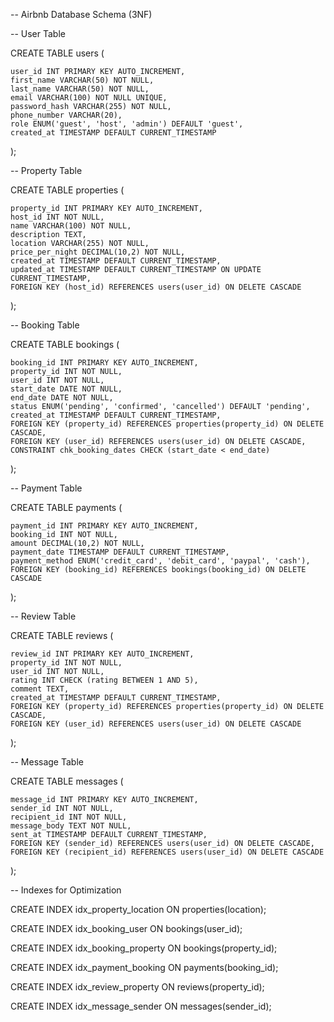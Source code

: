 -- Airbnb Database Schema (3NF)

-- User Table

CREATE TABLE users (

    user_id INT PRIMARY KEY AUTO_INCREMENT,
    first_name VARCHAR(50) NOT NULL,
    last_name VARCHAR(50) NOT NULL,
    email VARCHAR(100) NOT NULL UNIQUE,
    password_hash VARCHAR(255) NOT NULL,
    phone_number VARCHAR(20),
    role ENUM('guest', 'host', 'admin') DEFAULT 'guest',
    created_at TIMESTAMP DEFAULT CURRENT_TIMESTAMP
);

-- Property Table

CREATE TABLE properties (

    property_id INT PRIMARY KEY AUTO_INCREMENT,
    host_id INT NOT NULL,
    name VARCHAR(100) NOT NULL,
    description TEXT,
    location VARCHAR(255) NOT NULL,
    price_per_night DECIMAL(10,2) NOT NULL,
    created_at TIMESTAMP DEFAULT CURRENT_TIMESTAMP,
    updated_at TIMESTAMP DEFAULT CURRENT_TIMESTAMP ON UPDATE CURRENT_TIMESTAMP,
    FOREIGN KEY (host_id) REFERENCES users(user_id) ON DELETE CASCADE
);

-- Booking Table

CREATE TABLE bookings (

    booking_id INT PRIMARY KEY AUTO_INCREMENT,
    property_id INT NOT NULL,
    user_id INT NOT NULL,
    start_date DATE NOT NULL,
    end_date DATE NOT NULL,
    status ENUM('pending', 'confirmed', 'cancelled') DEFAULT 'pending',
    created_at TIMESTAMP DEFAULT CURRENT_TIMESTAMP,
    FOREIGN KEY (property_id) REFERENCES properties(property_id) ON DELETE CASCADE,
    FOREIGN KEY (user_id) REFERENCES users(user_id) ON DELETE CASCADE,
    CONSTRAINT chk_booking_dates CHECK (start_date < end_date)
);

-- Payment Table

CREATE TABLE payments (

    payment_id INT PRIMARY KEY AUTO_INCREMENT,
    booking_id INT NOT NULL,
    amount DECIMAL(10,2) NOT NULL,
    payment_date TIMESTAMP DEFAULT CURRENT_TIMESTAMP,
    payment_method ENUM('credit_card', 'debit_card', 'paypal', 'cash'),
    FOREIGN KEY (booking_id) REFERENCES bookings(booking_id) ON DELETE CASCADE
);

-- Review Table

CREATE TABLE reviews (

    review_id INT PRIMARY KEY AUTO_INCREMENT,
    property_id INT NOT NULL,
    user_id INT NOT NULL,
    rating INT CHECK (rating BETWEEN 1 AND 5),
    comment TEXT,
    created_at TIMESTAMP DEFAULT CURRENT_TIMESTAMP,
    FOREIGN KEY (property_id) REFERENCES properties(property_id) ON DELETE CASCADE,
    FOREIGN KEY (user_id) REFERENCES users(user_id) ON DELETE CASCADE
);

-- Message Table

CREATE TABLE messages (

    message_id INT PRIMARY KEY AUTO_INCREMENT,
    sender_id INT NOT NULL,
    recipient_id INT NOT NULL,
    message_body TEXT NOT NULL,
    sent_at TIMESTAMP DEFAULT CURRENT_TIMESTAMP,
    FOREIGN KEY (sender_id) REFERENCES users(user_id) ON DELETE CASCADE,
    FOREIGN KEY (recipient_id) REFERENCES users(user_id) ON DELETE CASCADE
);


-- Indexes for Optimization

CREATE INDEX idx_property_location ON properties(location);

CREATE INDEX idx_booking_user ON bookings(user_id);

CREATE INDEX idx_booking_property ON bookings(property_id);

CREATE INDEX idx_payment_booking ON payments(booking_id);

CREATE INDEX idx_review_property ON reviews(property_id);

CREATE INDEX idx_message_sender ON messages(sender_id);
